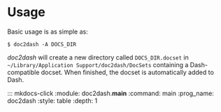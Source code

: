 # Usage

Basic usage is as simple as:

    $ doc2dash -A DOCS_DIR

*doc2dash* will create a new directory called `DOCS_DIR.docset` in `~/Library/Application Support/doc2dash/DocSets` containing a Dash-compatible docset. When finished, the docset is automatically added to Dash.

::: mkdocs-click
    :module: doc2dash.__main__
    :command: main
    :prog_name: doc2dash
    :style: table
    :depth: 1
